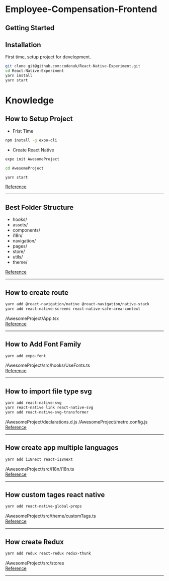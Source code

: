 # Employee-Compensation-Frontend

## Getting Started

## Installation

First time, setup project for development.
```bash
git clone git@github.com:codenuk/React-Native-Experiment.git
cd React-Native-Experiment
yarn install
yarn start
```

# Knowledge

## How to Setup Project
- Frist Time
```bash
npm install -g expo-cli
```
- Create React Native
```bash
expo init AwesomeProject

cd AwesomeProject

yarn start
```
[Reference](https://reactnative.dev/docs/environment-setup)

<hr/>

## Best Folder Structure
- hooks/
- assets/
- components/
- i18n/
- navigation/
- pages/
- store/
- utils/
- theme/

[Reference](https://learn.habilelabs.io/best-folder-structure-for-react-native-project-a46405bdba7)

<hr />

## How to create route
```bash
yarn add @react-navigation/native @react-navigation/native-stack
yarn add react-native-screens react-native-safe-area-context
```
/AwesomeProject/App.tsx
<br />
[Reference](https://reactnative.dev/docs/navigation#installation-and-setup)

<hr />

## How to Add Font Family
```bash
yarn add expo-font
```

/AwesomeProject/src/hooks/UseFonts.ts
<br />
[Reference](https://docs.expo.dev/versions/latest/sdk/font/#usage)

<hr />

## How to import file type svg
```bash
yarn add react-native-svg
yarn react-native link react-native-svg
yarn add react-native-svg-transformer
```
/AwesomeProject/declarations.d.js
/AwesomeProject/metro.config.js
<br />
[Reference](https://docs.expo.dev/versions/latest/sdk/font/#usage)

<hr />

## How create app multiple languages
```bash
yarn add i18next react-i18next
```
/AwesomeProject/src/i18n/i18n.ts
<br />
[Reference](https://medium.com/@raazthemystery273/how-to-use-i18next-react-i18next-in-react-native-f81ece184cd2)

<hr />

## How custom tages react native
```bash
yarn add react-native-global-props
```
/AwesomeProject/src/theme/customTags.ts
<br />
[Reference](https://www.npmjs.com/package/react-native-global-props)

<hr />

## How create Redux
```bash
yarn add redux react-redux redux-thunk
```
/AwesomeProject/src/stores
<br />
[Reference](https://github.com/codenuk/Redux-Experiment)

<hr />
